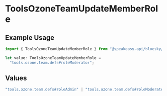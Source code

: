 # ToolsOzoneTeamUpdateMemberRole

## Example Usage

```typescript
import { ToolsOzoneTeamUpdateMemberRole } from "@speakeasy-api/bluesky/models/operations";

let value: ToolsOzoneTeamUpdateMemberRole =
  "tools.ozone.team.defs#roleModerator";
```

## Values

```typescript
"tools.ozone.team.defs#roleAdmin" | "tools.ozone.team.defs#roleModerator" | "tools.ozone.team.defs#roleTriage"
```